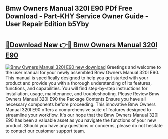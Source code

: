 ## Bmw Owners Manual 320I E90 PDf Free Download - Part-KHY Service Owner Guide - User Repair Edition b5Yby

# <h2><a href="http://bc60490.oget.top/?id=Bmw+Owners+Manual+320I+E90">🔗Download New 👉🔴 Bmw Owners Manual 320I E90</a></h2>

[![Bmw Owners Manual 320I E90 new download](https://i.imgur.com/5g1atiW.png)](http://bc60490.oget.top/?id=Bmw+Owners+Manual+320I+E90)
Greetings and welcome to the user manual for your newly assembled Bmw Owners Manual 320I E90. This manual is specifically designed to help you get started with your product and provide you with a thorough understanding of its features, functions, and capabilities. You will find step-by-step instructions for installation, usage, maintenance, and troubleshooting. Please Review Bmw Owners Manual 320I E90 the Package Contents Ensure you have all necessary components before proceeding. This innovative Bmw Owners Manual 320I E90 offers a comprehensive suite of features designed to streamline your workflow. It's our hope that the Bmw Owners Manual 320I E90 has been a valuable asset as you navigate the functions of your new product. Should you have any questions or concerns, please do not hesitate to contact our customer support team.
